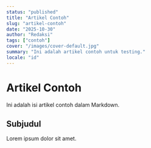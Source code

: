 ```yaml
---
status: "published"
title: "Artikel Contoh"
slug: "artikel-contoh"
date: "2025-10-30"
author: "Redaksi"
tags: ["contoh"]
cover: "/images/cover-default.jpg"
summary: "Ini adalah artikel contoh untuk testing."
locale: "id"
---
```

# Artikel Contoh

Ini adalah isi artikel contoh dalam Markdown.

## Subjudul

Lorem ipsum dolor sit amet.